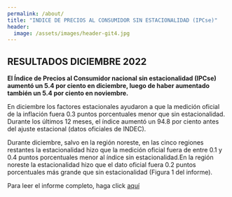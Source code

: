 ```yaml
---
permalink: /about/
title: "INDICE DE PRECIOS AL CONSUMIDOR SIN ESTACIONALIDAD (IPCse)"
header:
  image: /assets/images/header-git4.jpg
---
```


## RESULTADOS DICIEMBRE 2022

**El Índice de Precios al Consumidor nacional sin estacionalidad (IPCse) aumentó un 5.4 por ciento en diciembre, luego de haber aumentado también un 5.4 por ciento en noviembre.**<br>


En diciembre los factores estacionales ayudaron a que la medición oficial de la inflación fuera 0.3 puntos porcentuales menor que sin estacionalidad. Durante los últimos 12 meses, el índice aumentó un 94.8 por ciento antes del ajuste estacional (datos oficiales de INDEC).<br>

Durante diciembre, salvo en la región noreste, en las cinco regiones restantes la estacionalidad hizo que la medición oficial fuera de entre 0.1 y 0.4 puntos porcentuales menor al índice sin estacionalidad.En la región noreste la estacionalidad hizo que el dato oficial fuera 0.2 puntos porcentuales más grande que sin estacionalidad (Figura 1 del informe).<br>


Para leer el informe completo, haga click [aquí](https://mrozada.github.io/IPCse/) 
